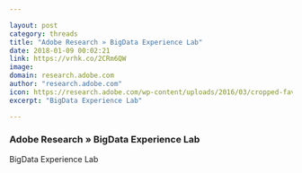 ```yaml
---

layout: post
category: threads
title: "Adobe Research » BigData Experience Lab"
date: 2018-01-09 00:02:21
link: https://vrhk.co/2CRm6QW
image: 
domain: research.adobe.com
author: "research.adobe.com"
icon: https://research.adobe.com/wp-content/uploads/2016/03/cropped-favicon-180x180.png
excerpt: "BigData Experience Lab"

---
```


### Adobe Research » BigData Experience Lab

BigData Experience Lab